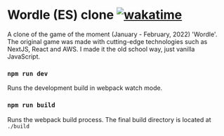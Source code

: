 # Wordle (ES) clone [![wakatime](https://wakatime.com/badge/user/b9d25ba3-da9c-44da-9a0b-bd8bb81c6074/project/987152a6-9fac-490a-b48c-4d6cdc35512e.svg)](https://wakatime.com/badge/user/b9d25ba3-da9c-44da-9a0b-bd8bb81c6074/project/987152a6-9fac-490a-b48c-4d6cdc35512e)

A clone of the game of the moment (January - February, 2022) 'Wordle'.
\
The original game was made with cutting-edge technologies such as NextJS, React and AWS.
I made it the old school way, just vanilla JavaScript.

### `npm run dev`
Runs the development build in webpack watch mode.

### `npm run build`
Runs the webpack build process. The final build directory is located at `./build`



